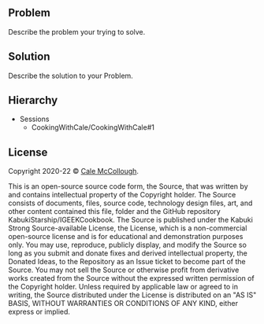 ## Problem

Describe the problem your trying to solve.

## Solution

Describe the solution to your Problem.

## Hierarchy

* Sessions
   * CookingWithCale/CookingWithCale#1

## License

Copyright 2020-22 © [Cale McCollough](https://cookingwithcale.org).

This is an open-source source code form, the Source, that was written by and contains intellectual property of the Copyright holder. The Source consists of documents, files, source code, technology design files, art, and other content contained this file, folder and the GitHub repository KabukiStarship/IGEEKCookbook. The Source is published under the Kabuki Strong Source-available License, the License, which is a non-commercial open-source license and is for educational and demonstration purposes only. You may use, reproduce, publicly display, and modify the Source so long as you submit and donate fixes and derived intellectual property, the Donated Ideas, to the Repository as an Issue ticket to become part of the Source. You may not sell the Source or otherwise profit from derivative works created from the Source without the expressed written permission of the Copyright holder. Unless required by applicable law or agreed to in writing, the Source distributed under the License is distributed on an "AS IS" BASIS, WITHOUT WARRANTIES OR CONDITIONS OF ANY KIND, either express or implied.
